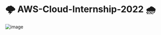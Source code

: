 # :cloud_with_lightning: AWS-Cloud-Internship-2022 :cloud_with_rain:
![image](https://github.com/ali-arifin/AWS-Cloud-Internship-2022-/assets/103297661/a3ab42e5-438f-4782-b084-e9069c3ab0cd)

